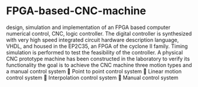 # FPGA-based-CNC-machine
design, simulation and implementation of an FPGA based  computer numerical control, CNC, logic controller.
The digital controller is synthesized with very high speed integrated circuit hardware 
description language, VHDL, and housed in the EP2C35, an FPGA of the cyclone
II family.
Timing simulation is performed to test the feasibility of the controller. A physical CNC 
prototype machine has been constructed in the laboratory to verify its functionality
the goal is to achieve the CNC machine three motion types 
and a manual control system
 Point to point control system
 Linear motion control system
 Interpolation control system
 Manual control system
